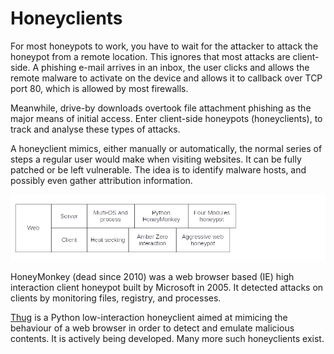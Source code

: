 # Honeyclients

For most honeypots to work, you have to wait for the attacker to attack the honeypot from a remote location. This ignores that most attacks are client-side. A phishing e-mail arrives in an inbox, the user clicks and allows the remote malware to activate on the device and allows it to callback over TCP port 80, which is allowed by most firewalls.

Meanwhile, drive-by downloads overtook file attachment phishing as the major means of initial access. Enter client-side honeypots (honeyclients), to track and analyse these types of attacks.

A honeyclient mimics, either manually or automatically, the normal series of steps a regular user would make when visiting websites. It can be fully patched or be left vulnerable. The idea is to identify malware hosts, and possibly even gather attribution information.

![Web honeypots](../../_static/images/web.png)

HoneyMonkey (dead since 2010) was a web browser based (IE) high interaction client honeypot built by Microsoft in 2005. It detected attacks on clients by monitoring files, registry, and processes.

[Thug](https://github.com/buffer/thug) is a Python low-interaction honeyclient aimed at mimicing the behaviour of a web browser in order to detect and emulate malicious contents. It is actively being developed. Many more such honeyclients exist.

